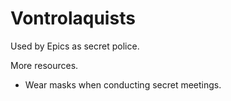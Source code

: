 # Vontrolaquists

Used by Epics as secret police.

More resources.

* Wear masks when conducting secret meetings.
